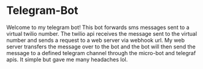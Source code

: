 # Telegram-Bot
Welcome to my telegram bot! This bot forwards sms messages sent to a virtual twilio number. The twilio api receives the message sent to the virtual number and sends a request to a web server via webhook url. My web server transfers the message over to the bot and the bot will then send the message to a defined telegram channel through the micro-bot and telegraf apis. It simple but gave me many headaches lol.
